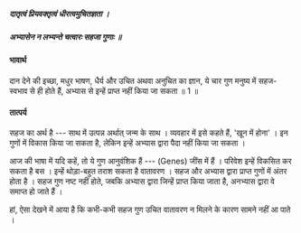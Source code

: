 ##### दातृत्वं प्रियवक्तृत्वं धीरत्वमुचितज्ञता ।
##### अभ्यासेन न लभ्यन्ते चत्वारः सहजा गुणाः ॥

#### भावार्थ

दान देने की इच्छा, मधुर भाषण, धैर्य और उचित अथवा अनुचित का ज्ञान, ये चार गुण मनुष्य में सहज-स्वभाव से ही होते हैं, अभ्यास से इन्हें प्राप्त नहीं किया जा सकता ॥ 1 ॥

#### तात्पर्य

सहज का अर्थ है --- साथ में उत्पन्न अर्थात् जन्म के साथ । व्यवहार में इसे कहते हैं, 'खून में होना' । इन गुणों में विकास किया जा सकता है, लेकिन इन्हें अभ्यास द्वारा पैदा नहीं किया जा सकता ।

आज की भाषा में यदि कहें, तो ये गुण आनुवंशिक हैं --- (Genes) जींस में हैं । परिवेश इन्हें विकसित कर सकता है बस । इन्हें थोड़ा-बहुत तराश सकता है वातावरण । सहज और अभ्यास द्वारा प्राप्त गुणों में अंतर होता है । सहज गुण नष्ट नहीं होते, जबकि अभ्यास द्वारा जिन्हें प्राप्त किया जाता है, अनभ्यास द्वारा वे समाप्त हो जाते हैं ।

हां, ऐसा देखने में आया है कि कभी-कभी सहज गुण उचित वातावरण न मिलने के कारण सामने नहीं आ पाते ।
